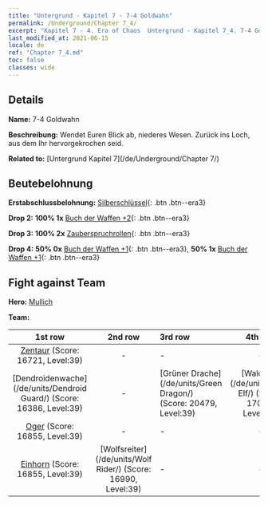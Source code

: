 ```yaml
---
title: "Untergrund - Kapitel 7 - 7-4 Goldwahn"
permalink: /Underground/Chapter 7_4/
excerpt: "Kapitel 7 - 4. Era of Chaos  Untergrund - Kapitel 7_4. 7-4 Goldwahn"
last_modified_at: 2021-06-15
locale: de
ref: "Chapter 7_4.md"
toc: false
classes: wide
---
```


## Details

 **Name:** 7-4 Goldwahn

 **Beschreibung:** Wendet Euren Blick ab, niederes Wesen. Zurück ins Loch, aus dem Ihr hervorgekrochen seid.

 **Related to:** [Untergrund Kapitel 7](/de/Underground/Chapter 7/)

## Beutebelohnung

 **Erstabschlussbelohnung:** [Silberschlüssel](/ItemsDE/con_693/){: .btn .btn--era3}

 **Drop 2:** **100% 1x** [Buch der Waffen +2](/ItemsDE/mat_32/){: .btn .btn--era3}

 **Drop 3:** **100% 2x** [Zauberspruchrollen](/ItemsDE/con_694/){: .btn .btn--era3}

 **Drop 4:** **50% 0x** [Buch der Waffen +1](/ItemsDE/mat_25/){: .btn .btn--era3}, **50% 1x** [Buch der Waffen +1](/ItemsDE/mat_25/){: .btn .btn--era3}


## Fight against Team
 **Hero:** [Mullich](/de/heroes/Mullich/)

 **Team:**


  | 1st row | 2nd row | 3rd row | 4th row |
  |:----:|:----:|:----|:----:|
  | [Zentaur](/de/units/Centaur/) (Score: 16721, Level:39)  | - | - | - |
  | [Dendroidenwache](/de/units/Dendroid Guard/) (Score: 16386, Level:39)  | - | [Grüner Drache](/de/units/Green Dragon/) (Score: 20479, Level:39)  | [Waldelfe](/de/units/Wood Elf/) (Score: 17057, Level:39)  |
  | [Oger](/de/units/Ogre/) (Score: 16855, Level:39)  | - | - | - |
  | [Einhorn](/de/units/Unicorn/) (Score: 16855, Level:39)  | [Wolfsreiter](/de/units/Wolf Rider/) (Score: 16990, Level:39)  | - | - |


